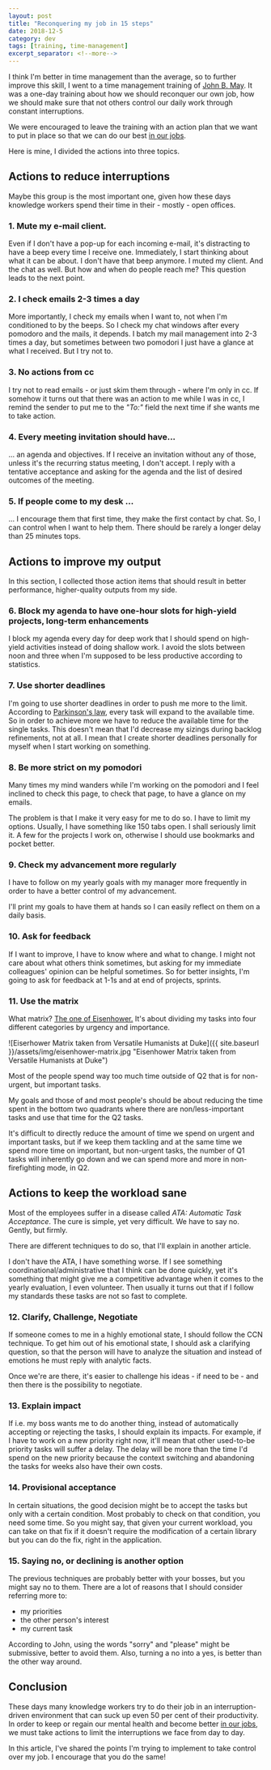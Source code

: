 ```yaml
---
layout: post
title: "Reconquering my job in 15 steps"
date: 2018-12-5
category: dev
tags: [training, time-management]
excerpt_separator: <!--more-->
---
```

I think I'm better in time management than the average, so to further improve this skill, I went to a time management training of [John B. May](https://www.linkedin.com/in/john-b-may-b7b6821/). It was a one-day training about how we should reconquer our own job, how we should make sure that not others control our daily work through constant interruptions.
<!--more-->

We were encouraged to leave the training with an action plan that we want to put in place so that we can do our best [in our jobs](https://jooble.org/).

Here is mine, I divided the actions into three topics.

## Actions to reduce interruptions

Maybe this group is the most important one, given how these days knowledge workers spend their time in their - mostly - open offices.

### 1. Mute my e-mail client. 

Even if I don't have a pop-up for each incoming e-mail, it's distracting to have a beep every time I receive one. Immediately, I start thinking about what it can be about. I don't have that beep anymore. I muted my client. And the chat as well. But how and when do people reach me? This question leads to the next point.

### 2. I check emails 2-3 times a day

More importantly, I check my emails when I want to, not when I'm conditioned to by the beeps. So I check my chat windows after every pomodoro and the mails, it depends. I batch my mail management into 2-3 times a day, but sometimes between two pomodori I just have a glance at what I received. But I try not to.


### 3. No actions from cc

I try not to read emails - or just skim them through - where I'm only in cc. If somehow it turns out that there was an action to me while I was in cc, I remind the sender to put me to the _"To:"_ field the next time if she wants me to take action.

### 4. Every meeting invitation should have...

... an agenda and objectives. If I receive an invitation without any of those, unless it's the recurring status meeting, I don't accept. I reply with a tentative acceptance and asking for the agenda and the list of desired outcomes of the meeting.

### 5. If people come to my desk ...

... I encourage them that first time, they make the first contact by chat. So, I can control when I want to help them. There should be rarely a longer delay than 25 minutes tops.


## Actions to improve my output

In this section, I collected those action items that should result in better performance, higher-quality outputs from my side.

### 6. Block my agenda to have one-hour slots for high-yield projects, long-term enhancements

I block my agenda every day for deep work that I should spend on high-yield activities instead of doing shallow work. I avoid the slots between noon and three when I'm supposed to be less productive according to statistics.

### 7. Use shorter deadlines

I'm going to use shorter deadlines in order to push me more to the limit. According to [Parkinson's law](https://en.wikipedia.org/wiki/Parkinson%27s_law), every task will expand to the available time. So in order to achieve more we have to reduce the available time for the single tasks. This doesn't mean that I'd decrease my sizings during backlog refinements, not at all. I mean that I create shorter deadlines personally for myself when I start working on something.

### 8. Be more strict on my pomodori

Many times my mind wanders while I'm working on the pomodori and I feel inclined to check this page, to check that page, to have a glance on my emails.

The problem is that I make it very easy for me to do so. I have to limit my options. Usually, I have something like 150 tabs open. I shall seriously limit it. A few for the projects I work on, otherwise I should use bookmarks and pocket better.

### 9. Check my advancement more regularly

I have to follow on my yearly goals with my manager more frequently in order to have a better control of my advancement.

I'll print my goals to have them at hands so I can easily reflect on them on a daily basis.

### 10. Ask for feedback

If I want to improve, I have to know where and what to change. I might not care about what others think sometimes, but asking for my immediate colleagues' opinion can be helpful sometimes. So for better insights, I'm going to ask for feedback at 1-1s and at end of projects, sprints.

### 11. Use the matrix
What matrix? [The one of Eisenhower.](https://www.eisenhower.me/eisenhower-matrix/) It's about dividing my tasks into four different categories by urgency and importance.

![Eiserhower Matrix taken from Versatile Humanists at Duke]({{ site.baseurl }}/assets/img/eisenhower-matrix.jpg "Eisenhower Matrix taken from Versatile Humanists at Duke")

Most of the people spend way too much time outside of Q2 that is for non-urgent, but important tasks.

My goals and those of and most people's should be about reducing the time spent in the bottom two quadrants where there are non/less-important tasks and use that time for the Q2 tasks.

It's difficult to directly reduce the amount of time we spend on urgent and important tasks, but if we keep them tackling and at the same time we spend more time on important, but non-urgent tasks, the number of Q1 tasks will inherently go down and we can spend more and more in non-firefighting mode, in Q2.

## Actions to keep the workload sane

Most of the employees suffer in a disease called _ATA: Automatic Task Acceptance_. The cure is simple, yet very difficult. We have to say no. Gently, but firmly.

There are different techniques to do so, that I'll explain in another article.

I don't have the ATA, I have something worse. If I see something coordinational/administrative that I think can be done quickly, yet it's something that might give me a competitive advantage when it comes to the yearly evaluation, I even volunteer. Then usually it turns out that if I follow my standards these tasks are not so fast to complete.

### 12. Clarify, Challenge, Negotiate 

If someone comes to me in a highly emotional state, I should follow the CCN technique. To get him out of his emotional state, I should ask a clarifying question, so that the person will have to analyze the situation and instead of emotions he must reply with analytic facts.

Once we're are there, it's easier to challenge his ideas - if need to be - and then there is the possibility to negotiate.

### 13. Explain impact

If i.e. my boss wants me to do another thing, instead of automatically accepting or rejecting the tasks, I should explain its impacts. For example, if I have to work on a new priority right now, it'll mean that other used-to-be priority tasks will suffer a delay. The delay will be more than the time I'd spend on the new priority because the context switching and abandoning the tasks for weeks also have their own costs.

### 14. Provisional acceptance

In certain situations, the good decision might be to accept the tasks but only with a certain condition. Most probably to check on that condition, you need some time. So you might say, that given your current workload, you can take on that fix if it doesn't require the modification of a certain library but you can do the fix, right in the application. 


### 15. Saying no, or declining is another option

The previous techniques are probably better with your bosses, but you might say no to them. There are a lot of reasons that I should consider referring more to:
- my priorities
- the other person's interest
- my current task

According to John, using the words "sorry" and "please" might be submissive, better to avoid them. Also, turning a no into a yes, is better than the other way around.

## Conclusion

These days many knowledge workers try to do their job in an interruption-driven environment that can suck up even 50 per cent of their productivity. In order to keep or regain our mental health and become better [in our jobs](https://jooble.org/), we must take actions to limit the interruptions we face from day to day.

In this article, I've shared the points I'm trying to implement to take control over my job. I encourage that you do the same!
